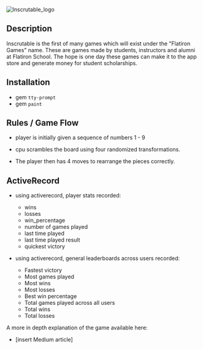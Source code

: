 
![Inscrutable_logo](https://user-images.githubusercontent.com/47403119/62002209-8ef0d980-b0bc-11e9-877c-b9ac85c20024.png)

## Description

Inscrutable is the first of many games which will exist under the "Flatiron Games" name. These are games made by students, instructors and alumni at Flatiron School. The hope is one day these games can make it to the app store and generate money for student scholarships. 

## Installation 

- gem `tty-prompt`
- gem `paint`

## Rules / Game Flow

- player is initially given a sequence of numbers 1 - 9 

- cpu scrambles the board using four randomized transformations.
    
- The player then has 4 moves to rearrange the pieces correctly.

## ActiveRecord

- using activerecord, player stats recorded: 
    * wins
    * losses
    * win_percentage
    * number of games played
    * last time played 
    * last time played result
    * quickest victory

- using activerecord, general leaderboards across users recorded:
    * Fastest victory
    * Most games played 
    * Most wins 
    * Most losses
    * Best win percentage
    * Total games played across all users
    * Total wins
    * Total losses

A more in depth explanation of the game available here:
  - [insert Medium article]
